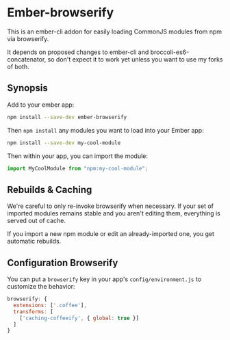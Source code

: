 # Ember-browserify

This is an ember-cli addon for easily loading CommonJS modules from
npm via browserify.

It depends on proposed changes to ember-cli and
broccoli-es6-concatenator, so don't expect it to work yet unless you
want to use my forks of both.

## Synopsis

Add to your ember app:

```sh
npm install --save-dev ember-browserify
```

Then `npm install` any modules you want to load into your Ember app:

```sh
npm install --save-dev my-cool-module
```

Then within your app, you can import the module:

```js
import MyCoolModule from "npm:my-cool-module";
```

## Rebuilds & Caching

We're careful to only re-invoke browserify when necessary. If your set
of imported modules remains stable and you aren't editing them,
everything is served out of cache.

If you import a new npm module or edit an already-imported one, you
get automatic rebuilds.

## Configuration Browserify

You can put a `browserify` key in your app's `config/environment.js`
to customize the behavior:

```js
browserify: {
  extensions: ['.coffee'],
  transforms: [
    ['caching-coffeeify', { global: true }]
  ]
}
```
